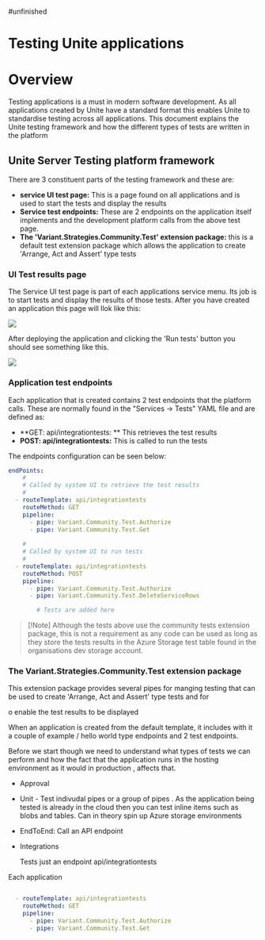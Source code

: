 #unfinished 

# Testing Unite applications

# Overview

Testing applications is a must in modern software development. As all applications created by Unite have a standard format this enables Unite to standardise testing across all applications. This document explains the Unite testing framework and how the different types of tests are written in the platform 

## Unite Server Testing platform framework

There are 3 constituent parts of the testing framework and these are: 
* **service UI  test page:** This is a page found on all applications and is used to start the tests and display the results
* **Service test endpoints:** These are 2 endpoints on the application itself implements and the development platform calls from the above test page.
* **The 'Variant.Strategies.Community.Test' extension package:** this is a default test extension package which allows the application to create 'Arrange, Act and Assert' type tests

### UI Test results page

The Service UI test page is part of each applications service menu. Its job is to start tests and display the results of those tests. After you have created an application this page will llok like this:

![](Pasted%20image%2020231114144056.png)

After deploying the application and clicking the 'Run tests' button  you should see something like this. 

![](Pasted%20image%2020231114144521.png)

### Application test endpoints
Each application that is created contains 2 test endpoints that the platform calls. These are normally found in the "Services -> Tests" YAML file and are defined as:

* **GET:  api/integrationtests: ** This retrieves the test results
* **POST:  api/integrationtests:** This is called to run the tests

The endpoints configuration can be seen below:

```yaml
endPoints:
    #
    # Called by system UI to retrieve the test results
    #
  - routeTemplate: api/integrationtests
    routeMethod: GET
    pipeline:
      - pipe: Variant.Community.Test.Authorize
      - pipe: Variant.Community.Test.Get
  
    #
    # Called by system UI to run tests
    #
  - routeTemplate: api/integrationtests
    routeMethod: POST
    pipeline:
      - pipe: Variant.Community.Test.Authorize
      - pipe: Variant.Community.Test.DeleteServiceRows

	    # Tests are added here
```


> [!Note] Although the tests above use the community tests extension package, this is not a requirement as any code can be used as long as they store the tests results in the Azure Storage test table found in the organisations dev storage account. 


### The Variant.Strategies.Community.Test extension package

This extension package provides several pipes for manging testing that can be used to create 'Arrange, Act and Assert'  type tests and for 

o enable the test results to be displayed

When an application is created from the default template,  it includes with it a couple of example / hello world type endpoints and 2 test endpoints.








Before we start though we need to understand what types of tests we can perform and  how the fact that the application runs in the hosting environment as it would in production , affects that. 



* Approval
* Unit -  Test indivudal pipes or a group of pipes . As the application being tested is already in the cloud then you can test inline items such as blobs and tables. Can in theory spin up  Azure storage environments 
* EndToEnd: Call an API endpoint
* Integrations

	Tests just an endpoint api/integrationtests


Each application 



```yaml

  - routeTemplate: api/integrationtests
    routeMethod: GET
    pipeline:
      - pipe: Variant.Community.Test.Authorize
      - pipe: Variant.Community.Test.Get

```


```yaml
```


```yaml
```


```yaml
```